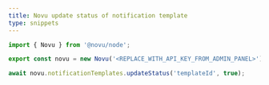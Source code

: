 ```yaml
---
title: Novu update status of notification template
type: snippets
---
```


```javascript label=Node.js
import { Novu } from '@novu/node';

export const novu = new Novu('<REPLACE_WITH_API_KEY_FROM_ADMIN_PANEL>');

await novu.notificationTemplates.updateStatus('templateId', true);
```
